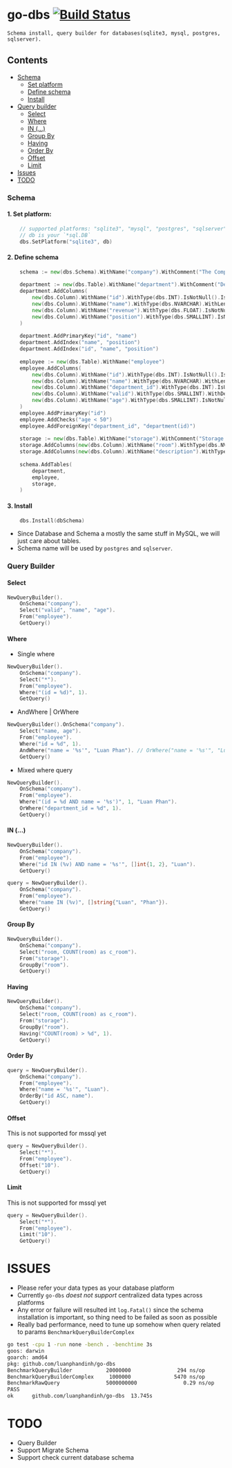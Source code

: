 # go-dbs [![Build Status](https://travis-ci.org/luanphandinh/go-dbs.svg?branch=master)](https://travis-ci.org/luanphandinh/go-dbs)
```
Schema install, query builder for databases(sqlite3, mysql, postgres, sqlserver).
```
## Contents
* [Schema](#schema)
    * [Set platform](#1-set-platform)
    * [Define schema](#2-define-schema)
    * [Install](#3-install)
* [Query builder](#query-builder)
    * [Select](#query-builder-select)
    * [Where](#query-builder-where)
    * [IN (...)](#query-builder-in)
    * [Group By](#query-builder-group-by)
    * [Having](#query-builder-having)
    * [Order By](#query-builder-order-by)
    * [Offset](#query-builder-offset)
    * [Limit](#query-builder-limit)
* [Issues](#issues)
* [TODO](#todo)

<a name="schema"></a>
### Schema
<a name="1-set-platform"></a>
#### 1. Set platform:
```go
    // supported platforms: "sqlite3", "mysql", "postgres", "sqlserver"
    // db is your `*sql.DB`
    dbs.SetPlatform("sqlite3", db)

```
<a name="2-define-schema"></a>
#### 2. Define schema
```go
    schema := new(dbs.Schema).WithName("company").WithComment("The Company Schema")
    
    department := new(dbs.Table).WithName("department").WithComment("Departments of company")
    department.AddColumns(
        new(dbs.Column).WithName("id").WithType(dbs.INT).IsNotNull().IsUnsigned().IsAutoIncrement(),
        new(dbs.Column).WithName("name").WithType(dbs.NVARCHAR).WithLength(20).IsNotNull(),
        new(dbs.Column).WithName("revenue").WithType(dbs.FLOAT).IsNotNull().IsUnsigned().WithDefault("1.01"),
        new(dbs.Column).WithName("position").WithType(dbs.SMALLINT).IsNotNull().IsUnsigned().IsUnique(),
    )
    
    department.AddPrimaryKey("id", "name")
    department.AddIndex("name", "position")
    department.AddIndex("id", "name", "position")
    
    employee := new(dbs.Table).WithName("employee")
    employee.AddColumns(
        new(dbs.Column).WithName("id").WithType(dbs.INT).IsNotNull().IsUnsigned().IsAutoIncrement(),
        new(dbs.Column).WithName("name").WithType(dbs.NVARCHAR).WithLength(20).IsNotNull(),
        new(dbs.Column).WithName("department_id").WithType(dbs.INT).IsUnsigned(),
        new(dbs.Column).WithName("valid").WithType(dbs.SMALLINT).WithDefault("1").WithComment("Indicate employee status"),
        new(dbs.Column).WithName("age").WithType(dbs.SMALLINT).IsNotNull().IsUnsigned().AddCheck("age > 20"),
    )
    employee.AddPrimaryKey("id")
    employee.AddChecks("age < 50")
    employee.AddForeignKey("department_id", "department(id)")
    
    storage := new(dbs.Table).WithName("storage").WithComment("Storage for fun")
    storage.AddColumns(new(dbs.Column).WithName("room").WithType(dbs.NVARCHAR).WithLength(50))
    storage.AddColumns(new(dbs.Column).WithName("description").WithType(dbs.TEXT))
    
    schema.AddTables(
        department,
        employee,
        storage,
    )
```

<a name="3-install"></a>
#### 3. Install
```go
    dbs.Install(dbSchema)
```

* Since Database and Schema a mostly the same stuff in MySQL, we will just care about tables.
* Schema name will be used by `postgres` and `sqlserver`.

<a name="query-builder"></a>
### Query Builder

<a name="query-builder-select"></a>
#### Select
```go
NewQueryBuilder().
    OnSchema("company").
    Select("valid", "name", "age").
    From("employee").
    GetQuery()
```
<a name="query-builder-where"></a>
#### Where
* Single where
```go
NewQueryBuilder().
    OnSchema("company").
    Select("*").
    From("employee").
    Where("(id = %d)", 1).
    GetQuery()
```

* AndWhere | OrWhere
```go
NewQueryBuilder().OnSchema("company").
    Select("name, age").
    From("employee").
    Where("id = %d", 1).
    AndWhere("name = '%s'", "Luan Phan"). // OrWhere("name = '%s'", "Luan Phan").
    GetQuery()
```

* Mixed where query
```go
NewQueryBuilder().
    OnSchema("company").
    From("employee").
    Where("(id = %d AND name = '%s')", 1, "Luan Phan").
    OrWhere("department_id = %d", 1).
    GetQuery()
```

<a name="query-builder-in"></a>
#### IN (...)
```go
NewQueryBuilder().
    OnSchema("company").
    From("employee").
    Where("id IN (%v) AND name = '%s'", []int{1, 2}, "Luan").
    GetQuery()

query = NewQueryBuilder().
    OnSchema("company").
    From("employee").
    Where("name IN (%v)", []string{"Luan", "Phan"}).
    GetQuery()
```

<a name="query-builder-group-by"></a>
#### Group By
```go
NewQueryBuilder().
    OnSchema("company").
    Select("room, COUNT(room) as c_room").
    From("storage").
    GroupBy("room").
    GetQuery()
```

<a name="query-builder-having"></a>
#### Having
```go
NewQueryBuilder().
    OnSchema("company").
    Select("room, COUNT(room) as c_room").
    From("storage").
    GroupBy("room").
    Having("COUNT(room) > %d", 1).
    GetQuery()
```

<a name="query-builder-order-by"></a>
#### Order By
```go
query = NewQueryBuilder().
    OnSchema("company").
    From("employee").
    Where("name = '%s'", "Luan").
    OrderBy("id ASC, name").
    GetQuery()
```

<a name="query-builder-offset"></a>
#### Offset
This is not supported for mssql yet
```go
query = NewQueryBuilder().
    Select("*").
    From("employee").
    Offset("10").
    GetQuery()
```

<a name="query-builder-limit"></a>
#### Limit
This is not supported for mssql yet
```go
query = NewQueryBuilder().
    Select("*").
    From("employee").
    Limit("10").
    GetQuery()
```

<a name="issues"></a>
# ISSUES
* Please refer your data types as your database platform
* Currently `go-dbs` *doest not support* centralized data types across platforms
* Any error or failure will resulted int `log.Fatal()` since the schema installation is important,
so thing need to be failed as soon as possible 
* Really bad performance, need to tune up somehow when query related to params `BenchmarkQueryBuilderComplex`
```bash
go test -cpu 1 -run none -bench . -benchtime 3s
goos: darwin
goarch: amd64
pkg: github.com/luanphandinh/go-dbs
BenchmarkQueryBuilder           20000000               294 ns/op
BenchmarkQueryBuilderComplex     1000000              5470 ns/op
BenchmarkRawQuery               5000000000               0.29 ns/op
PASS
ok      github.com/luanphandinh/go-dbs  13.745s
```
<a name="todo"></a>
# TODO
* Query Builder
* Support Migrate Schema
* Support check current database schema
